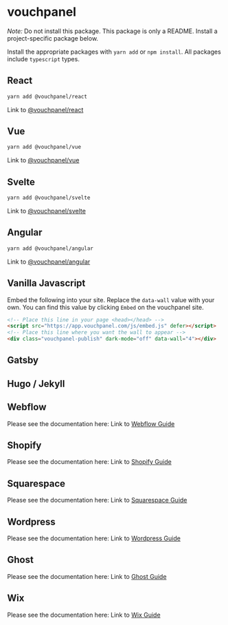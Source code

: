 # vouchpanel

*Note:* Do not install this package. This package is only a README. Install a project-specific package below.

Install the appropriate packages with `yarn add` or `npm install`. All packages include `typescript` types.

## React

```sh
yarn add @vouchpanel/react
```

Link to [@vouchpanel/react](https://github.com/vouchpanel/vouchpanel-react)

## Vue
```sh
yarn add @vouchpanel/vue
```

Link to [@vouchpanel/vue](https://github.com/vouchpanel/vouchpanel-vue)

## Svelte
```sh
yarn add @vouchpanel/svelte
```

Link to [@vouchpanel/svelte](https://github.com/vouchpanel/vouchpanel-svelte)

## Angular
```sh
yarn add @vouchpanel/angular
```

Link to [@vouchpanel/angular](https://github.com/vouchpanel/vouchpanel-angular)

## Vanilla Javascript
Embed the following into your site. Replace the `data-wall` value with your own. You can find this value by clicking `Embed` on the vouchpanel site.
```html
<!-- Place this line in your page <head></head> -->
<script src="https://app.vouchpanel.com/js/embed.js" defer></script>
<!-- Place this line where you want the wall to appear -->
<div class="vouchpanel-publish" dark-mode="off" data-wall="4"></div>
```

## Gatsby



## Hugo / Jekyll



## Webflow

Please see the documentation here:
Link to [Webflow Guide](https://vouchpanel.com/docs/webflow)

## Shopify

Please see the documentation here:
Link to [Shopify Guide](https://vouchpanel.com/docs/shopify)

## Squarespace

Please see the documentation here:
Link to [Squarespace Guide](https://vouchpanel.com/docs/squarespace)

## Wordpress

Please see the documentation here:
Link to [Wordpress Guide](https://vouchpanel.com/docs/wordpress)

## Ghost

Please see the documentation here:
Link to [Ghost Guide](https://vouchpanel.com/docs/ghost)

## Wix

Please see the documentation here:
Link to [Wix Guide](https://vouchpanel.com/docs/wix)
